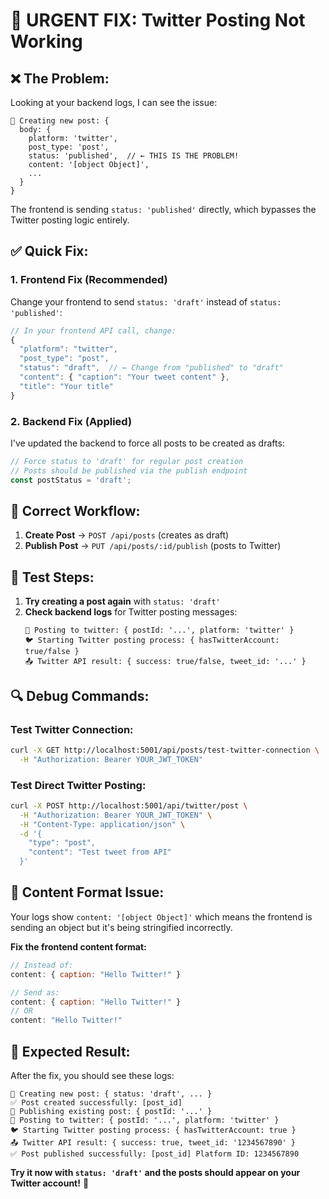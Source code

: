 # 🚨 URGENT FIX: Twitter Posting Not Working

## ❌ The Problem:
Looking at your backend logs, I can see the issue:

```
📝 Creating new post: {
  body: {
    platform: 'twitter',
    post_type: 'post',
    status: 'published',  // ← THIS IS THE PROBLEM!
    content: '[object Object]',
    ...
  }
}
```

The frontend is sending `status: 'published'` directly, which bypasses the Twitter posting logic entirely.

## ✅ Quick Fix:

### 1. **Frontend Fix (Recommended)**
Change your frontend to send `status: 'draft'` instead of `status: 'published'`:

```javascript
// In your frontend API call, change:
{
  "platform": "twitter",
  "post_type": "post", 
  "status": "draft",  // ← Change from "published" to "draft"
  "content": { "caption": "Your tweet content" },
  "title": "Your title"
}
```

### 2. **Backend Fix (Applied)**
I've updated the backend to force all posts to be created as drafts:

```javascript
// Force status to 'draft' for regular post creation
// Posts should be published via the publish endpoint
const postStatus = 'draft';
```

## 🔄 Correct Workflow:

1. **Create Post** → `POST /api/posts` (creates as draft)
2. **Publish Post** → `PUT /api/posts/:id/publish` (posts to Twitter)

## 🎯 Test Steps:

1. **Try creating a post again** with `status: 'draft'`
2. **Check backend logs** for Twitter posting messages:
   ```
   🚀 Posting to twitter: { postId: '...', platform: 'twitter' }
   🐦 Starting Twitter posting process: { hasTwitterAccount: true/false }
   📤 Twitter API result: { success: true/false, tweet_id: '...' }
   ```

## 🔍 Debug Commands:

### Test Twitter Connection:
```bash
curl -X GET http://localhost:5001/api/posts/test-twitter-connection \
  -H "Authorization: Bearer YOUR_JWT_TOKEN"
```

### Test Direct Twitter Posting:
```bash
curl -X POST http://localhost:5001/api/twitter/post \
  -H "Authorization: Bearer YOUR_JWT_TOKEN" \
  -H "Content-Type: application/json" \
  -d '{
    "type": "post",
    "content": "Test tweet from API"
  }'
```

## 🚨 Content Format Issue:

Your logs show `content: '[object Object]'` which means the frontend is sending an object but it's being stringified incorrectly.

**Fix the frontend content format:**
```javascript
// Instead of:
content: { caption: "Hello Twitter!" }

// Send as:
content: { caption: "Hello Twitter!" }
// OR
content: "Hello Twitter!"
```

## 🎉 Expected Result:

After the fix, you should see these logs:
```
📝 Creating new post: { status: 'draft', ... }
✅ Post created successfully: [post_id]
🚀 Publishing existing post: { postId: '...' }
🚀 Posting to twitter: { postId: '...', platform: 'twitter' }
🐦 Starting Twitter posting process: { hasTwitterAccount: true }
📤 Twitter API result: { success: true, tweet_id: '1234567890' }
✅ Post published successfully: [post_id] Platform ID: 1234567890
```

**Try it now with `status: 'draft'` and the posts should appear on your Twitter account!** 🚀
